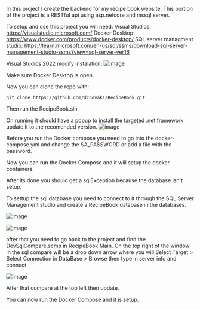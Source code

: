 In this project I create the backend for my recipe book website. This portion of the project is a RESTful api using asp.netcore and mssql server. 


To setup and use this project you will need:
  Visual Studios: https://visualstudio.microsoft.com/
  Docker Desktop: https://www.docker.com/products/docker-desktop/
  SQL server managment studio: https://learn.microsoft.com/en-us/sql/ssms/download-sql-server-management-studio-ssms?view=sql-server-ver16

Visual Studios 2022 modify instalation:
  ![image](https://github.com/user-attachments/assets/4c23cee7-1ef5-4a1d-a275-339e4eaf4edb)


Make sure Docker Desktop is open.

Now you can clone the repo with:

```
git clone https://github.com/dcnovak1/RecipeBook.git
```

Then run the RecipeBook.sln

On running it should have a popup to install the targeted .net framework update it to the recomended version.
![image](https://github.com/user-attachments/assets/5b8de566-3f6e-4bc7-88b3-055fe9f62324)


Before you run the Docker compose you need to go into the docker-compose.yml and change the SA_PASSWORD or add a file with the password.

Now you can run the Docker Compose and it will setup the docker containers.

After its done you should get a sqlException because the database isn't setup.


To settup the sql database you need to connect to it through the SQL Server Management studio and create a RecipeBook database in the databases.

![image](https://github.com/user-attachments/assets/c5b515f0-b2b7-44db-b3dd-51d400b35ea5)

![image](https://github.com/user-attachments/assets/243cd50d-0348-4f32-88b0-ed8ae5a23d85)


after that you need to go back to the project and find the DevSqlCompare.scmp in RecipeBook.Main.
On the top right of the window in the sql compare will be a drop down arrow where you will Select Target > Select Connection in DataBase > Browse then type in server info and connect

![image](https://github.com/user-attachments/assets/f0f05dbb-d6c9-4b3c-8e1b-aac69481ae0a)


After that compare at the top left then update.

You can now run the Docker Compose and it is setup.
